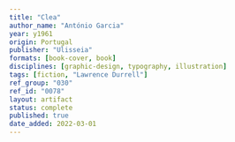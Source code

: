 ```yaml
---
title: "Clea"
author_name: "António Garcia"
year: y1961
origin: Portugal
publisher: "Ulisseia"
formats: [book-cover, book]
disciplines: [graphic-design, typography, illustration]
tags: [fiction, "Lawrence Durrell"]
ref_group: "030"
ref_id: "0078"
layout: artifact
status: complete
published: true
date_added: 2022-03-01
---
```

